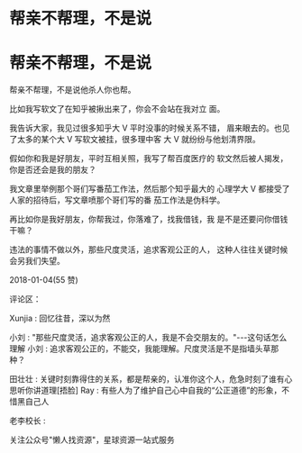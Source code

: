 # 帮亲不帮理，不是说

# 帮亲不帮理，不是说

帮亲不帮理，不是说他杀人你也帮。

比如我写软文了在知乎被揪出来了，你会不会站在我对立 面。

我告诉大家，我见过很多知乎大 V 平时没事的时候关系不错， 眉来眼去的。也见了太多的某个大 V 写软文被挂，很多理中客 大 V 就纷纷与他划清界限。

假如你和我是好朋友，平时互相关照，我写了帮百度医疗的 软文然后被人揭发，你是否还会是我的朋友？

我文章里举例那个哥们写番茄工作法，然后那个知乎最大的 心理学大 V 都接受了人家的招待后，写文章喷那个哥们写的番 茄工作法是伪科学。

再比如你是我好朋友，你帮我过，你落难了，找我借钱，我 是不是还要问你借钱干嘛？

违法的事情不做以外，那些尺度灵活，追求客观公正的人， 这种人往往关键时候会另我们失望。

2018-01-04(55 赞)

评论区：

Xunjia : 回忆往昔，深以为然

小刘 : "那些尺度灵活，追求客观公正的人，我是不会交朋友的。"---这句话怎么理解 小刘 : 追求客观公正的，不能交，我能理解。尺度灵活是不是指墙头草那种？

田壮壮 : 关键时刻靠得住的关系，都是帮亲的，认准你这个人，危急时刻了谁有心思听你讲道理[捂脸] Ray : 有些人为了维护自己心中自我的“公正道德”的形象，不惜黑自己人

老李校长 :

关注公众号"懒人找资源"，星球资源一站式服务